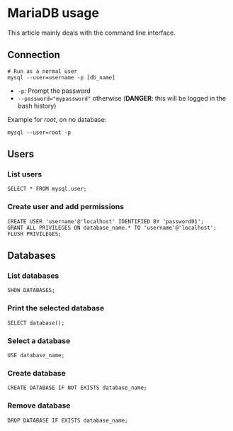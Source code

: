 # MariaDB usage

This article mainly deals with the command line interface.

## Connection

```shell
# Run as a normal user
mysql --user=username -p [db_name]
```

- `-p`: Prompt the password
- `--password="mypassword"` otherwise (**DANGER**: this will be logged in the bash history)

Example for _root_, on no database:
```shell
mysql --user=root -p
```

## Users

### List users

```mysql
SELECT * FROM mysql.user;
```

### Create user and add permissions

```mysql
CREATE USER 'username'@'localhost' IDENTIFIED BY 'password01';
GRANT ALL PRIVILEGES ON database_name.* TO 'username'@'localhost';
FLUSH PRIVILEGES;
```

## Databases

### List databases

```mysql
SHOW DATABASES;
```

### Print the selected database

```mysql
SELECT database();
```

### Select a database

```mysql
USE database_name;
```

### Create database

```mysql
CREATE DATABASE IF NOT EXISTS database_name;
```

### Remove database

```mysql
DROP DATABASE IF EXISTS database_name;
```
